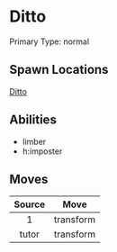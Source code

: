 # Ditto  
Primary Type: normal  
  
## Spawn Locations  
[Ditto](/data/spawn_presets/ditto.md)  
  
## Abilities  
  * limber
  * h:imposter
  
  
## Moves  
  
| Source | Move |  
|:---:|:---:|  
| 1 | transform |  
| tutor | transform |  
  
